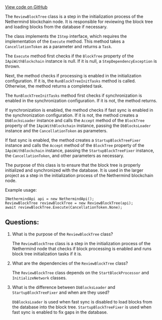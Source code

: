 [View code on GitHub](https://github.com/nethermindeth/nethermind/Nethermind.Init/Steps/ReviewBlockTree.cs)

The `ReviewBlockTree` class is a step in the initialization process of the Nethermind blockchain node. It is responsible for reviewing the block tree and loading blocks from the database if necessary. 

The class implements the `IStep` interface, which requires the implementation of the `Execute` method. This method takes a `CancellationToken` as a parameter and returns a `Task`. 

The `Execute` method first checks if the `BlockTree` property of the `IApiWithBlockchain` instance is null. If it is null, a `StepDependencyException` is thrown. 

Next, the method checks if processing is enabled in the initialization configuration. If it is, the `RunBlockTreeInitTasks` method is called. Otherwise, the method returns a completed task. 

The `RunBlockTreeInitTasks` method first checks if synchronization is enabled in the synchronization configuration. If it is not, the method returns. 

If synchronization is enabled, the method checks if fast sync is enabled in the synchronization configuration. If it is not, the method creates a `DbBlocksLoader` instance and calls the `Accept` method of the `BlockTree` property of the `IApiWithBlockchain` instance, passing the `DbBlocksLoader` instance and the `CancellationToken` as parameters. 

If fast sync is enabled, the method creates a `StartupBlockTreeFixer` instance and calls the `Accept` method of the `BlockTree` property of the `IApiWithBlockchain` instance, passing the `StartupBlockTreeFixer` instance, the `CancellationToken`, and other parameters as necessary. 

The purpose of this class is to ensure that the block tree is properly initialized and synchronized with the database. It is used in the larger project as a step in the initialization process of the Nethermind blockchain node. 

Example usage:

```
INethermindApi api = new NethermindApi();
ReviewBlockTree reviewBlockTree = new ReviewBlockTree(api);
await reviewBlockTree.Execute(CancellationToken.None);
```
## Questions: 
 1. What is the purpose of the `ReviewBlockTree` class?
    
    The `ReviewBlockTree` class is a step in the initialization process of the Nethermind node that checks if block processing is enabled and runs block tree initialization tasks if it is.

2. What are the dependencies of the `ReviewBlockTree` class?
    
    The `ReviewBlockTree` class depends on the `StartBlockProcessor` and `InitializeNetwork` classes.

3. What is the difference between `DbBlocksLoader` and `StartupBlockTreeFixer` and when are they used?
    
    `DbBlocksLoader` is used when fast sync is disabled to load blocks from the database into the block tree. `StartupBlockTreeFixer` is used when fast sync is enabled to fix gaps in the database.